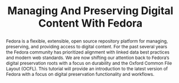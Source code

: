 ---
abstract: Fedora is a flexible, extensible, open source repository platform for managing,
  preserving, and providing access to digital content. For the past several years
  the Fedora community has prioritized alignment with linked data best practices and
  modern web standards. We are now shifting our attention back to Fedora’s digital
  preservation roots with a focus on durability and the Oxford Common File Layout
  (OCFL). This tutorial will provide an introduction to the latest version of Fedora
  with a focus on digital preservation functionality and workflows.
creators:
- Wilcox, David
- Woods, Andrew
- Bernstein, Daniel
date: null
document_url: https://services.phaidra.univie.ac.at/api/object/o:1080497/download
grand_parent: iPRES
institutions: []
keywords: []
landing_page_url: https://phaidra.univie.ac.at/o:1080497
language: eng
layout: publication
license: CC BY 4.0 International
notes_url: null
parent: iPRES 2019
presentation_url: null
publication_type: paper
size: 110730
source_name: iPRES
title: 'Managing And Preserving Digital Content With Fedora '
year: 2019
---